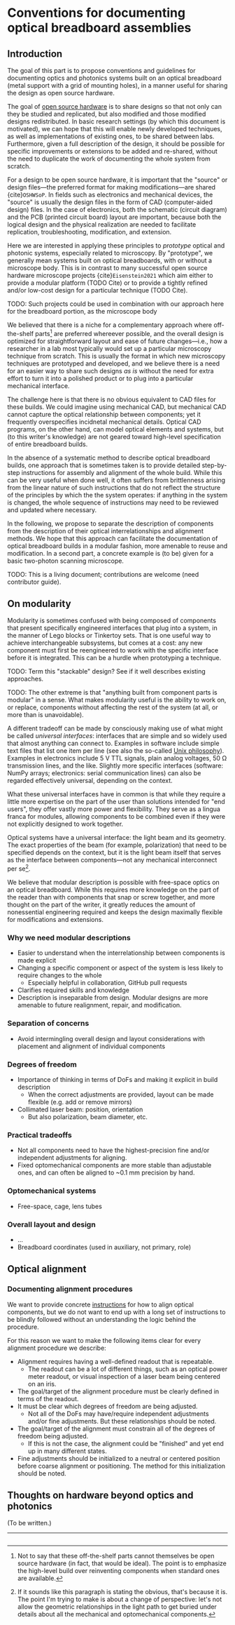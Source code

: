 <!--
This file is part of OpenScan-Hardware
Copyright 2023 OpenScan Contributors
SPDX-License-Identifier: CC-BY-SA-4.0
-->

# Conventions for documenting optical breadboard assemblies

## Introduction

The goal of this part is to propose conventions and guidelines for documenting
optics and photonics systems built on an optical breadboard (metal support with
a grid of mounting holes), in a manner useful for sharing the design as open
source hardware.

The goal of [open source hardware](https://www.oshwa.org/definition/) is to
share designs so that not only can they be studied and replicated, but also
modified and those modified designs redistributed. In basic research settings
(by which this document is motivated), we can hope that this will enable newly
developed techniques, as well as implementations of existing ones, to be shared
between labs. Furthermore, given a full description of the design, it should be
possible for specific improvements or extensions to be added and re-shared,
without the need to duplicate the work of documenting the whole system from
scratch.

For a design to be open source hardware, it is important that the "source" or
design files—the preferred format for making modifications—are shared
{cite}`OSHWSoP`. In fields such as electronics and mechanical devices, the
"source" is usually the design files in the form of CAD (computer-aided design)
files. In the case of electronics, both the schematic (circuit diagram) and the
PCB (printed circuit board) layout are important, because both the logical
design and the physical realization are needed to facilitate replication,
troubleshooting, modification, and extension.

Here we are interested in applying these principles to _prototype_ optical and
photonic systems, especially related to microscopy. By "prototype", we
generally mean systems built on optical breadboards, with or without a
microscope body. This is in contrast to many successful open source hardware
microscope projects {cite}`Eisenstein2021` which aim either to provide a
modular platform (TODO Cite) or to provide a tightly refined and/or low-cost
design for a particular technique (TODO Cite).

TODO: Such projects could be used in combination with our approach here for the
breadboard portion, as the microscope body

We believed that there is a niche for a complementary approach where
off-the-shelf parts[^ots-oshw] are preferred whereever possible, and the
overall design is optimized for straightforward layout and ease of future
changes—i.e., how a researcher in a lab most typically would set up a
particular microscopy technique from scratch. This is usually the format in
which new microscopy techniques are prototyped and developed, and we believe
there is a need for an easier way to share such designs _as is_ without the
need for extra effort to turn it into a polished product or to plug into a
particular mechanical interface.

The challenge here is that there is no obvious equivalent to CAD files for
these builds. We could imagine using mechanical CAD, but mechanical CAD cannot
capture the optical relationship between components; yet it frequently
overspecifies incidnetal mechanical details. Optical CAD programs, on the other
hand, can model optical elements and systems, but (to this writer's knowledge)
are not geared toward high-level specification of entire breadboard builds.

In the absence of a systematic method to describe optical breadboard builds,
one approach that is sometimes taken is to provide detailed step-by-step
instructions for assembly and alignment of the whole build. While this can be
very useful when done well, it often suffers from brittlenness arising from the
linear nature of such instructions that do not reflect the structure of the
principles by which the the system operates: if anything in the system is
changed, the whole sequence of instructions may need to be reviewed and updated
where necessary.

In the following, we propose to separate the description of components from the
description of their optical interrelationships and alignment methods. We hope
that this approach can facilitate the documentation of optical breadboard
builds in a modular fashion, more amenable to reuse and modification. In a
second part, a concrete example is (to be) given for a basic two-photon
scanning microscope.

TODO: This is a living document; contributions are welcome (need contributor
guide).

## On modularity

Modularity is sometimes confused with being composed of components that present
specifically engineered interfaces that plug into a system, in the manner of
Lego blocks or Tinkertoy sets. That is one useful way to achieve
interchangeable subsystems, but comes at a cost: any new component must first
be reengineered to work with the specific interface before it is integrated.
This can be a hurdle when prototyping a technique.

TODO: Term this "stackable" design? See if it well describes existing
approaches.

TODO: The other extreme is that "anything built from component parts is
modular" in a sense. What makes modularity useful is the ability to work on, or
replace, components without affecting the rest of the system (at all, or more
than is unavoidable).

A different tradeoff can be made by consciously making use of what might be
called _universal interfaces_: interfaces that are simple and so widely used
that almost anything can connect to. Examples in software include simple text
files that list one item per line (see also the so-called
[Unix philosophy](https://en.wikipedia.org/wiki/Unix_philosophy)). Examples in
electronics include 5 V TTL signals, plain analog voltages, 50 Ω transmission
lines, and the like. Slightly more specific interfaces (software: NumPy arrays;
electronics: serial communication lines) can also be regarded effectively
universal, depending on the context.

What these universal interfaces have in common is that while they require a
little more expertise on the part of the user than solutions intended for "end
users", they offer vastly more power and flexibility. They serve as a lingua
franca for modules, allowing components to be combined even if they were not
explicitly designed to work together.

Optical systems have a universal interface: the light beam and its geometry.
The exact properties of the beam (for example, polarization) that need to be
specified depends on the context, but it is the light beam itself that serves
as the interface between components—not any mechanical interconnect per
se[^obvious].

We believe that modular description is possible with free-space optics on an
optical breadboard. While this requires more knowledge on the part of the
reader than with components that snap or screw together, and more thought on
the part of the writer, it greatly reduces the amount of nonessential
engineering required and keeps the design maximally flexible for modifications
and extensions.

### Why we need modular descriptions

- Easier to understand when the interrelationship between components is made
  explicit
- Changing a specific component or aspect of the system is less likely to
  require changes to the whole
  - Especially helpful in collaboration, GitHub pull requests
- Clarifies required skills and knowledge
- Description is inseparable from design. Modular designs are more amenable to
  future realignment, repair, and modification.

### Separation of concerns

- Avoid intermingling overall design and layout considerations with placement
  and alignment of individual components

### Degrees of freedom

- Importance of thinking in terms of DoFs and making it explicit in build
  description
  - When the correct adjustments are provided, layout can be made flexible
    (e.g. add or remove mirrors)
- Collimated laser beam: position, orientation
  - But also polarization, beam diameter, etc.

### Practical tradeoffs

- Not all components need to have the highest-precision fine and/or independent
  adjustments for aligning.
- Fixed optomechanical components are more stable than adjustable ones, and can
  often be aligned to ~0.1 mm precision by hand.

### Optomechanical systems

- Free-space, cage, lens tubes

### Overall layout and design

- ...
- Breadboard coordinates (used in auxiliary, not primary, role)

## Optical alignment

### Documenting alignment procedures

We want to provide concrete [instructions](./align.md) for how to align optical
components, but we do not want to end up with a long set of instructions to be
blindly followed without an understanding the logic behind the procedure.

For this reason we want to make the following items clear for every alignment
procedure we describe:

- Alignment requires having a well-defined readout that is repeatable.
  - The readout can be a lot of different things, such as an optical power
    meter readout, or visual inspection of a laser beam being centered on an
    iris.
- The goal/target of the alignment procedure must be clearly defined in terms
  of the readout.
- It must be clear which degrees of freedom are being adjusted.
  - Not all of the DoFs may have/require independent adjustments and/or fine
    adjustments. But these relationships should be noted.
- The goal/target of the alignment must constrain all of the degrees of freedom
  being adjusted.
  - If this is not the case, the alignment could be "finished" and yet end up
    in many different states.
- Fine adjustments should be initialized to a neutral or centered position
  before coarse alignment or positioning. The method for this initialization
  should be noted.

## Thoughts on hardware beyond optics and photonics

(To be written.)

______________________________________________________________________

```{bibliography}
```

[^ots-oshw]: Not to say that these off-the-shelf parts cannot themselves be open source
    hardware (in fact, that would be ideal). The point is to emphasize the
    high-level build over reinventing components when standard ones are available.

[^obvious]: If it sounds like this paragraph is stating the obvious, that's because it is.
    The point I'm trying to make is about a change of perspective: let's not allow
    the geometric relationships in the light path to get buried under details about
    all the mechanical and optomechanical components.
